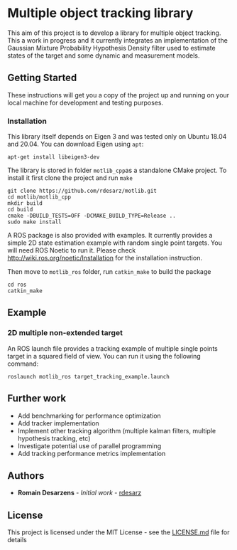 # Multiple object tracking library

This aim of this project is to develop a library for multiple object tracking. This a work in progress and 
it currently integrates an implementation of the Gaussian Mixture Probability Hypothesis Density filter used to estimate 
states of the target and some dynamic and measurement models. 

## Getting Started
These instructions will get you a copy of the project up and running on your local machine for development and testing purposes. 

### Installation

This library itself depends on Eigen 3 and was tested only on Ubuntu 18.04 and 20.04. You can download Eigen using `apt`:

```
apt-get install libeigen3-dev
```

The library is stored in folder `motlib_cpp`as a standalone CMake project. To install it first clone the project and run 
`make`

```
git clone https://github.com/rdesarz/motlib.git
cd motlib/motlib_cpp
mkdir build 
cd build
cmake -DBUILD_TESTS=OFF -DCMAKE_BUILD_TYPE=Release ..
sudo make install
```

A ROS package is also provided with examples. It currently provides a simple 2D state estimation example with random 
single point targets. You will need ROS Noetic to run it. Please check http://wiki.ros.org/noetic/Installation for the 
installation instruction.

Then move to `motlib_ros` folder, run `catkin_make` to build the package 

```
cd ros
catkin_make  
```

## Example

### 2D multiple non-extended target 

An ROS launch file provides a tracking example of multiple single points target in a squared field of view. You can run it using the following command:

```
roslaunch motlib_ros target_tracking_example.launch
```

## Further work
* Add benchmarking for performance optimization
* Add tracker implementation
* Implement other tracking algorithm (multiple kalman filters, multiple hypothesis tracking, etc)
* Investigate potential use of parallel programming  
* Add tracking performance metrics implementation

## Authors

* **Romain Desarzens** - *Initial work* - [rdesarz](https://github.com/rdesarz)

## License

This project is licensed under the MIT License - see the [LICENSE.md](LICENSE.md) file for details
